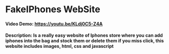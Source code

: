 # FakeIPhones WebSite
#### Video Demo:  <https://youtu.be/KLdj0C5-Z4A>
#### Description: Is a really easy website of Iphones store where you can add iphones into the bag and stock them or delete them if you miss click, this website includes images, html, css and javascript

